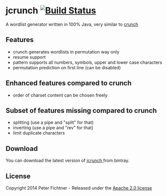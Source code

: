 # jcrunch [![Build Status](https://buildhive.cloudbees.com/job/pfichtner/job/jcrunch/badge/icon)](https://buildhive.cloudbees.com/job/pfichtner/job/jcrunch/)

A wordlist generator written in 100% Java, very similar to [crunch](http://crunch-wordlist.sourceforge.net) 

## Features
* crunch generates wordlists in permutation way only
* resume support
* pattern supports all numbers, symbols, upper and lower case characters 
* permutation prediction on first line (can be disabled)

## Enhanced features compared to crunch
* order of charset content can be chosen freely

## Subset of features missing compared to crunch
* splitting (use a pipe and "split" for that)
* inverting (use a pipe and "rev" for that)
* limit duplicate characters

## Download
You can download the latest version of [ jcrunch ](https://bintray.com/pfichtner/generic/jcrunch/_latestVersion) from bintray. 

## License

Copyright 2014 Peter Fichtner - Released under the [Apache 2.0 license](http://www.apache.org/licenses/LICENSE-2.0.html)
